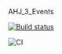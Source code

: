 AHJ_3_Events

[![Build status](https://ci.appveyor.com/api/projects/status/clej1l0re08g8q6g?svg=true)](https://ci.appveyor.com/project/Markedone60/ahj-homework-events-3)

![CI](https://markedone60.github.io/ahj_homeworks_events_3/)